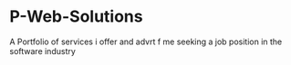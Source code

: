 # P-Web-Solutions
A Portfolio of services i offer and advrt f me seeking a job position in the software industry
